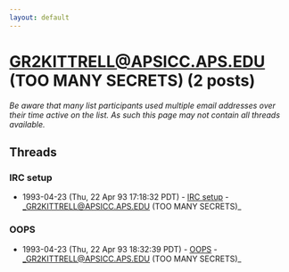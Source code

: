 ```yaml
---
layout: default
---
```


# GR2KITTRELL@APSICC.APS.EDU (TOO MANY SECRETS) (2 posts)

_Be aware that many list participants used multiple email addresses over their time active on the list. As such this page may not contain all threads available._

## Threads

### IRC setup
+ 1993-04-23 (Thu, 22 Apr 93 17:18:32 PDT) - [IRC setup](/archive/1993/04/be7be5758200f3492f3eff931b532696bf3e07900ee09001ac24277dbf327c05) - _GR2KITTRELL@APSICC.APS.EDU (TOO MANY SECRETS)_

### OOPS
+ 1993-04-23 (Thu, 22 Apr 93 18:32:39 PDT) - [OOPS](/archive/1993/04/dadb0069228ac6d83826d94bd0c7a08d6b36f8f10800816c622ec2df6d032146) - _GR2KITTRELL@APSICC.APS.EDU (TOO MANY SECRETS)_

